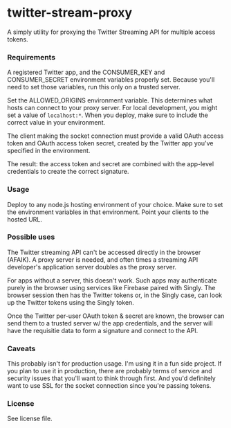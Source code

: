 # twitter-stream-proxy

A simply utility for proxying the Twitter Streaming API for multiple access tokens.

### Requirements

A registered Twitter app, and the CONSUMER_KEY and CONSUMER_SECRET
environment variables properly set. Because you'll need to set those variables,
run this only on a trusted server.

Set the ALLOWED_ORIGINS environment variable. This determines what hosts can
connect to your proxy server. For local development,
you might set a value of `localhost:*`. When you deploy, make sure
to include the correct value in your environment.

The client making the socket connection must provide a valid
OAuth access token and OAuth access token secret, created by the Twitter app
you've specified in the environment.

The result: the access token and secret are combined with the app-level credentials
to create the correct signature.

### Usage

Deploy to any node.js hosting environment of your choice. Make sure to
set the environment variables in that environment. Point your clients to the hosted URL.

### Possible uses

The Twitter streaming API can't be accessed directly in the browser (AFAIK). A proxy server
is needed, and often times a streaming API developer's application server doubles as the proxy server.

For apps without a server, this doesn't work. Such apps may authenticate purely in the browser using
services like Firebase paired with Singly. The browser session then has the Twitter tokens or, in the
Singly case, can look up the Twitter tokens using the Singly token.

Once the Twitter per-user OAuth token & secret are known, the browser can send them to a
trusted server w/ the app credentials, and the server will have the requisitie data to
form a signature and connect to the API.

### Caveats

This probably isn't for production usage. I'm using it in a fun side project.
If you plan to use it in production, there are probably terms of service and
security issues that you'll want to think through first. And you'd definitely
want to use SSL for the socket connection since you're passing tokens.

### License

See license file.
